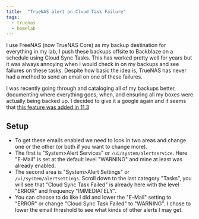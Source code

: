 ```yaml
---
title:  "TrueNAS alert on Cloud Task Failure"
tags:
  - truenas
  - homelab
---
```

I use FreeNAS (now TrueNAS Core)  as my backup destination for everything in my lab, I push these backups offsite to Backblaze on a schedule using Cloud Sync Tasks. This has worked pretty well for years but it was always annoying when I would check in on my backups and see failures on these tasks. Despite how basic the idea is, TrueNAS has never had a method to send an email on one of these failures. 

I was recently going through and cataloging all of my backups better, documenting where everything goes, when, and ensuring all my boxes were actually being backed up. I decided to give it a google again and it seems that [this feature was added in 11.3](https://www.truenas.com/community/threads/cloud-sync-email-notification.69436/post-574147)

## Setup
* To get these emails enabled we need to look in two areas and change one or the other (or both if you want to change more).
* The first is "System>Alert Services" or `/ui/system/alertservice`. Here "E-Mail" is set at the default level "WARNING" and mine at least was already enabled.
* The second area is "System>Alert Settings" or `/ui/system/alertsettings`. Scroll down to the last category "Tasks", you will see that "Cloud Sync Task Failed" is already here with the level "ERROR" and frequency "IMMEDIATELY". 
* You can choose to do like I did and lower the "E-Mail" setting to "ERROR" or change "Cloud Sync Task Failed" to "WARNING". I chose to lower the email threshold to see what kinds of other alerts I may get.